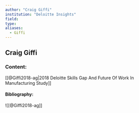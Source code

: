 ```yaml
---
author: "Craig Giffi"
institution: "Deloitte Insights"
field:
type:
aliases:
  - Giffi
---
```


## Craig Giffi

### Content:
[[@Giffi2018-ag|2018 Deloitte Skills Gap And Future Of Work In Manufacturing Study]]

#### Bibliography:

![[@Giffi2018-ag]]